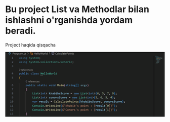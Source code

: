 # Bu project List va Methodlar bilan ishlashni o'rganishda yordam beradi.  

Project haqida qisqacha 

![Demo](demo.gif)